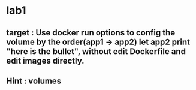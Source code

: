 # lab1

## target : Use docker run options to config the volume by the order(app1 -> app2) let app2 print "here is the bullet", without edit Dockerfile and edit images directly.

## Hint : volumes
